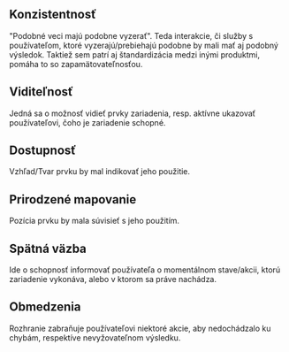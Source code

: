 ## Konzistentnosť
"Podobné veci majú podobne vyzerať". Teda interakcie, či služby s používateľom, ktoré vyzerajú/prebiehajú podobne by mali mať aj podobný výsledok.
Taktiež sem patrí aj štandardizácia medzi inými produktmi, pomáha to so zapamätovateľnosťou.
## Viditeľnosť
Jedná sa o možnosť vidieť prvky zariadenia, resp. aktívne ukazovať používateľovi, čoho je zariadenie schopné.
## Dostupnosť
Vzhľad/Tvar prvku by mal indikovať jeho použitie. 
## Prirodzené mapovanie
Pozícia prvku by mala súvisieť s jeho použitím.
## Spätná väzba
Ide o schopnosť informovať používateľa o momentálnom stave/akcii, ktorú zariadenie vykonáva, alebo v ktorom sa práve nachádza.
## Obmedzenia
Rozhranie zabraňuje používateľovi niektoré akcie, aby nedochádzalo ku chybám, respektíve nevyžovateľnom výsledku.